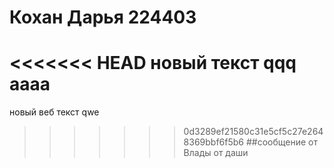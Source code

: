 # Кохан Дарья 224403
<<<<<<< HEAD
новый текст qqq aaaa
=======
новый веб текст qwe
>>>>>>> 0d3289ef21580c31e5cf5c27e2648369bbf6f5b6
##сообщение от Влады
>>>>>>> от даши
